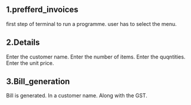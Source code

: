 ## 1.prefferd_invoices
  first step of terminal to run a programme.
  user has to select the menu.

## 2.Details
   Enter the customer name.
   Enter the number of items.
   Enter the quqntities.
   Enter the unit price.

## 3.Bill_generation
   Bill is generated.
   In a customer name.
   Along with the GST.  